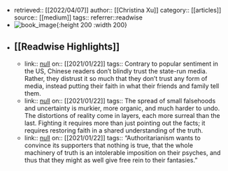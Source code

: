 - retrieved:: [[2022/04/07]]
  author:: [[Christina Xu]]
  category:: [[articles]]
  source:: [[medium]]
  tags:: 
  referrer::readwise
- ![book_image](https://readwise-assets.s3.amazonaws.com/static/images/article3.5c705a01b476.png){:height 200 :width 200}
- ## [[Readwise Highlights]]
	- link:: [null](null)
	  on:: [[2021/01/22]]
	  tags:: 
	  Contrary to popular sentiment in the US, Chinese readers don’t blindly trust the state-run media. Rather, they distrust it so much that they don’t trust any form of media, instead putting their faith in what their friends and family tell them.
	- link:: [null](null)
	  on:: [[2021/01/22]]
	  tags:: 
	  The spread of small falsehoods and uncertainty is murkier, more organic, and much harder to undo. The distortions of reality come in layers, each more surreal than the last. Fighting it requires more than just pointing out the facts; it requires restoring faith in a shared understanding of the truth.
	- link:: [null](null)
	  on:: [[2021/01/22]]
	  tags:: 
	  “Authoritarianism wants to convince its supporters that nothing is true, that the whole machinery of truth is an intolerable imposition on their psyches, and thus that they might as well give free rein to their fantasies.”